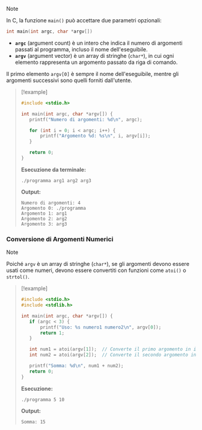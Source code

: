 > [!note]  
> In C, la funzione `main()` può accettare due parametri opzionali:
> 
> ```c
> int main(int argc, char *argv[])
> ```
> 
> - **`argc`** (argument count) è un intero che indica il numero di argomenti passati al programma, incluso il nome dell'eseguibile.
> - **`argv`** (argument vector) è un array di stringhe (`char*`), in cui ogni elemento rappresenta un argomento passato da riga di comando.
> 
> Il primo elemento `argv[0]` è sempre il nome dell'eseguibile, mentre gli argomenti successivi sono quelli forniti dall'utente.

> [!example]
> 
> ```c
> #include <stdio.h>
> 
> int main(int argc, char *argv[]) {
>    printf("Numero di argomenti: %d\n", argc);
> 
>    for (int i = 0; i < argc; i++) {
>        printf("Argomento %d: %s\n", i, argv[i]);
>    }
> 
>    return 0;
> }
> ```
> 
> **Esecuzione da terminale:**
> 
> ```
> ./programma arg1 arg2 arg3
> ```
> 
> **Output:**
> 
> ```
> Numero di argomenti: 4
> Argomento 0: ./programma
> Argomento 1: arg1
> Argomento 2: arg2
> Argomento 3: arg3
> ```

### Conversione di Argomenti Numerici
> [!note]  
> Poiché `argv` è un array di stringhe (`char*`), se gli argomenti devono essere usati come numeri, devono essere convertiti con funzioni come `atoi()` o `strtol()`.

> [!example]
> 
> ```c
> #include <stdio.h>
> #include <stdlib.h>
> 
> int main(int argc, char *argv[]) {
>    if (argc < 3) {
>        printf("Uso: %s numero1 numero2\n", argv[0]);
>        return 1;
>    }
> 
>    int num1 = atoi(argv[1]);  // Converte il primo argomento in intero
>    int num2 = atoi(argv[2]);  // Converte il secondo argomento in intero
> 
>    printf("Somma: %d\n", num1 + num2);
>    return 0;
> }
> ```
> 
> **Esecuzione:**
> 
> ```
> ./programma 5 10
> ```
> 
> **Output:**
> 
> ```
> Somma: 15
> ```
